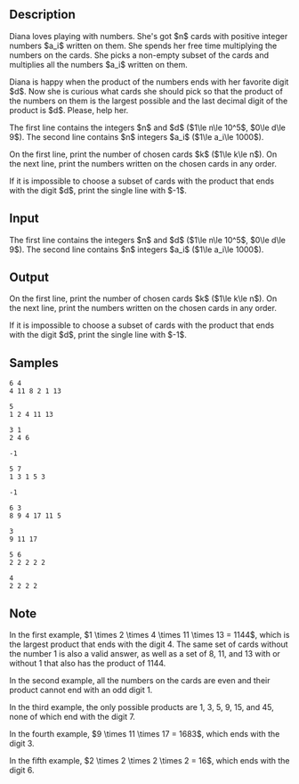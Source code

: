 ## Description

<div><p>Diana loves playing with numbers. She's got $n$ cards with positive integer numbers $a_i$ written on them. She spends her free time multiplying the numbers on the cards. She picks a non-empty subset of the cards and multiplies all the numbers $a_i$ written on them.</p><p>Diana is happy when the product of the numbers ends with her favorite digit $d$. Now she is curious what cards she should pick so that the product of the numbers on them is the largest possible and the last decimal digit of the product is $d$. Please, help her.</p></div><div class="input-specification"><p>The first line contains the integers $n$ and $d$ ($1\le n\le 10^5$, $0\le d\le 9$). The second line contains $n$ integers $a_i$ ($1\le a_i\le 1000$). </p></div><div class="output-specification"><p>On the first line, print the number of chosen cards $k$ ($1\le k\le n$). On the next line, print the numbers written on the chosen cards in any order. </p><p>If it is impossible to choose a subset of cards with the product that ends with the digit $d$, print the single line with $-1$.</p></div>

## Input

<p>The first line contains the integers $n$ and $d$ ($1\le n\le 10^5$, $0\le d\le 9$). The second line contains $n$ integers $a_i$ ($1\le a_i\le 1000$). </p>

## Output

<p>On the first line, print the number of chosen cards $k$ ($1\le k\le n$). On the next line, print the numbers written on the chosen cards in any order. </p><p>If it is impossible to choose a subset of cards with the product that ends with the digit $d$, print the single line with $-1$.</p>

## Samples

```input1
6 4
4 11 8 2 1 13
```

```output1
5
1 2 4 11 13
```






```input2
3 1
2 4 6
```

```output2
-1
```






```input3
5 7
1 3 1 5 3
```

```output3
-1
```






```input4
6 3
8 9 4 17 11 5
```

```output4
3
9 11 17
```






```input5
5 6
2 2 2 2 2
```

```output5
4
2 2 2 2
```




## Note

<p>In the first example, $1 \times 2 \times 4 \times 11 \times 13 = 1144$, which is the largest product that ends with the digit 4. The same set of cards without the number 1 is also a valid answer, as well as a set of 8, 11, and 13 with or without 1 that also has the product of 1144.</p><p>In the second example, all the numbers on the cards are even and their product cannot end with an odd digit 1.</p><p>In the third example, the only possible products are 1, 3, 5, 9, 15, and 45, none of which end with the digit 7.</p><p>In the fourth example, $9 \times 11 \times 17 = 1683$, which ends with the digit 3. </p><p>In the fifth example, $2 \times 2 \times 2 \times 2 = 16$, which ends with the digit 6.</p>
